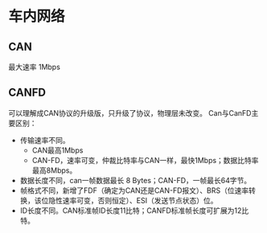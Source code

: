 # 车内网络

## CAN 
最大速率 1Mbps
## CANFD
可以理解成CAN协议的升级版，只升级了协议，物理层未改变。
Can与CanFD主要区别：
- 传输速率不同。
  - CAN最高1Mbps
  - CAN-FD，速率可变，仲裁比特率与CAN一样，最快1Mbps；数据比特率最高8Mbps。
- 数据长度不同，can一帧数据最长 8 Bytes；CAN-FD，一帧最长64字节。
- 帧格式不同，新增了FDF（确定为CAN还是CAN-FD报文）、BRS（位速率转换，该位隐性速率可变，否则恒定）、ESI（发送节点状态）位。
- ID长度不同。CAN标准帧ID长度11比特；CANFD标准帧长度可扩展为12比特。


